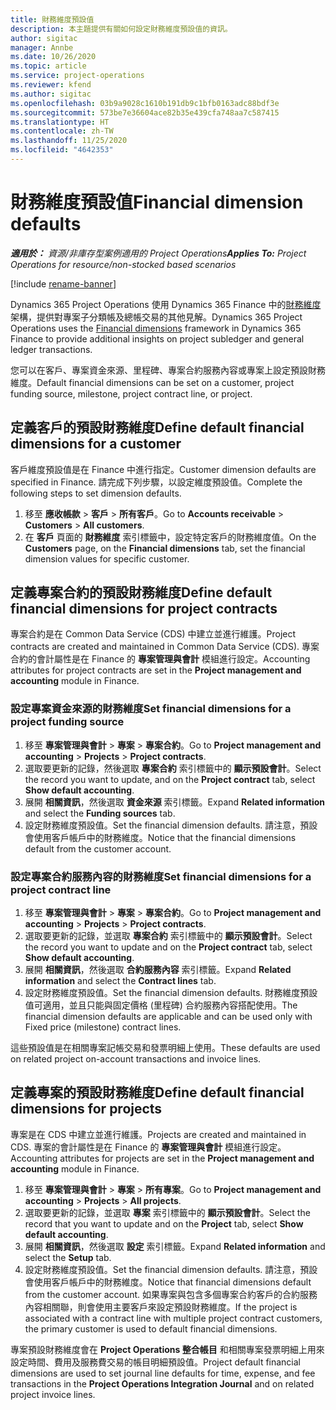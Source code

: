 ```yaml
---
title: 財務維度預設值
description: 本主題提供有關如何設定財務維度預設值的資訊。
author: sigitac
manager: Annbe
ms.date: 10/26/2020
ms.topic: article
ms.service: project-operations
ms.reviewer: kfend
ms.author: sigitac
ms.openlocfilehash: 03b9a9028c1610b191db9c1bfb0163adc88bdf3e
ms.sourcegitcommit: 573be7e36604ace82b35e439cfa748aa7c587415
ms.translationtype: HT
ms.contentlocale: zh-TW
ms.lasthandoff: 11/25/2020
ms.locfileid: "4642353"
---
```

# <a name="financial-dimension-defaults"></a><span data-ttu-id="178fe-103">財務維度預設值</span><span class="sxs-lookup"><span data-stu-id="178fe-103">Financial dimension defaults</span></span>

<span data-ttu-id="178fe-104">_**適用於：** 資源/非庫存型案例適用的 Project Operations_</span><span class="sxs-lookup"><span data-stu-id="178fe-104">_**Applies To:** Project Operations for resource/non-stocked based scenarios_</span></span>

[!include [rename-banner](~/includes/cc-data-platform-banner.md)]

<span data-ttu-id="178fe-105">Dynamics 365 Project Operations 使用 Dynamics 365 Finance 中的[財務維度](https://docs.microsoft.com/dynamics365/finance/general-ledger/financial-dimensions)架構，提供對專案子分類帳及總帳交易的其他見解。</span><span class="sxs-lookup"><span data-stu-id="178fe-105">Dynamics 365 Project Operations uses the [Financial dimensions](https://docs.microsoft.com/dynamics365/finance/general-ledger/financial-dimensions) framework in Dynamics 365 Finance to provide additional insights on project subledger and general ledger transactions.</span></span>

<span data-ttu-id="178fe-106">您可以在客戶、專案資金來源、里程碑、專案合約服務內容或專案上設定預設財務維度。</span><span class="sxs-lookup"><span data-stu-id="178fe-106">Default financial dimensions can be set on a customer, project funding source, milestone, project contract line, or project.</span></span>

## <a name="define-default-financial-dimensions-for-a-customer"></a><span data-ttu-id="178fe-107">定義客戶的預設財務維度</span><span class="sxs-lookup"><span data-stu-id="178fe-107">Define default financial dimensions for a customer</span></span>

<span data-ttu-id="178fe-108">客戶維度預設值是在 Finance 中進行指定。</span><span class="sxs-lookup"><span data-stu-id="178fe-108">Customer dimension defaults are specified in Finance.</span></span> <span data-ttu-id="178fe-109">請完成下列步驟，以設定維度預設值。</span><span class="sxs-lookup"><span data-stu-id="178fe-109">Complete the following steps to set dimension defaults.</span></span>

1. <span data-ttu-id="178fe-110">移至 **應收帳款** > **客戶** > **所有客戶**。</span><span class="sxs-lookup"><span data-stu-id="178fe-110">Go to **Accounts receivable** > **Customers** > **All customers**.</span></span>
2. <span data-ttu-id="178fe-111">在 **客戶** 頁面的 **財務維度** 索引標籤中，設定特定客戶的財務維度值。</span><span class="sxs-lookup"><span data-stu-id="178fe-111">On the **Customers** page, on the **Financial dimensions** tab, set the financial dimension values for specific customer.</span></span>

## <a name="define-default-financial-dimensions-for-project-contracts"></a><span data-ttu-id="178fe-112">定義專案合約的預設財務維度</span><span class="sxs-lookup"><span data-stu-id="178fe-112">Define default financial dimensions for project contracts</span></span>

<span data-ttu-id="178fe-113">專案合約是在 Common Data Service (CDS) 中建立並進行維護。</span><span class="sxs-lookup"><span data-stu-id="178fe-113">Project contracts are created and maintained in Common Data Service (CDS).</span></span> <span data-ttu-id="178fe-114">專案合約的會計屬性是在 Finance 的 **專案管理與會計** 模組進行設定。</span><span class="sxs-lookup"><span data-stu-id="178fe-114">Accounting attributes for project contracts are set in the **Project management and accounting** module in Finance.</span></span>

### <a name="set-financial-dimensions-for-a-project-funding-source"></a><span data-ttu-id="178fe-115">設定專案資金來源的財務維度</span><span class="sxs-lookup"><span data-stu-id="178fe-115">Set financial dimensions for a project funding source</span></span>

1. <span data-ttu-id="178fe-116">移至 **專案管理與會計** > **專案** > **專案合約**。</span><span class="sxs-lookup"><span data-stu-id="178fe-116">Go to **Project management and accounting** > **Projects** > **Project contracts**.</span></span>
2. <span data-ttu-id="178fe-117">選取要更新的記錄，然後選取 **專案合約** 索引標籤中的 **顯示預設會計**。</span><span class="sxs-lookup"><span data-stu-id="178fe-117">Select the record you want to update, and on the **Project contract** tab, select **Show default accounting**.</span></span>
3. <span data-ttu-id="178fe-118">展開 **相關資訊**，然後選取 **資金來源** 索引標籤。</span><span class="sxs-lookup"><span data-stu-id="178fe-118">Expand **Related information** and select the **Funding sources** tab.</span></span>
4. <span data-ttu-id="178fe-119">設定財務維度預設值。</span><span class="sxs-lookup"><span data-stu-id="178fe-119">Set the financial dimension defaults.</span></span> <span data-ttu-id="178fe-120">請注意，預設會使用客戶帳戶中的財務維度。</span><span class="sxs-lookup"><span data-stu-id="178fe-120">Notice that the financial dimensions default from the customer account.</span></span>

### <a name="set-financial-dimensions-for-a-project-contract-line"></a><span data-ttu-id="178fe-121">設定專案合約服務內容的財務維度</span><span class="sxs-lookup"><span data-stu-id="178fe-121">Set financial dimensions for a project contract line</span></span>

1. <span data-ttu-id="178fe-122">移至 **專案管理與會計** > **專案** > **專案合約**。</span><span class="sxs-lookup"><span data-stu-id="178fe-122">Go to **Project management and accounting** > **Projects** > **Project contracts**.</span></span>
2. <span data-ttu-id="178fe-123">選取要更新的記錄，並選取 **專案合約** 索引標籤中的 **顯示預設會計**。</span><span class="sxs-lookup"><span data-stu-id="178fe-123">Select the record you want to update and on the **Project contract** tab, select **Show default accounting**.</span></span>
3. <span data-ttu-id="178fe-124">展開 **相關資訊**，然後選取 **合約服務內容** 索引標籤。</span><span class="sxs-lookup"><span data-stu-id="178fe-124">Expand **Related information** and select the **Contract lines** tab.</span></span>
4. <span data-ttu-id="178fe-125">設定財務維度預設值。</span><span class="sxs-lookup"><span data-stu-id="178fe-125">Set the financial dimension defaults.</span></span> <span data-ttu-id="178fe-126">財務維度預設值可適用，並且只能與固定價格 (里程碑) 合約服務內容搭配使用。</span><span class="sxs-lookup"><span data-stu-id="178fe-126">The financial dimension defaults are applicable and can be used only with Fixed price (milestone) contract lines.</span></span>

<span data-ttu-id="178fe-127">這些預設值是在相關專案記帳交易和發票明細上使用。</span><span class="sxs-lookup"><span data-stu-id="178fe-127">These defaults are used on related project on-account transactions and invoice lines.</span></span>

## <a name="define-default-financial-dimensions-for-projects"></a><span data-ttu-id="178fe-128">定義專案的預設財務維度</span><span class="sxs-lookup"><span data-stu-id="178fe-128">Define default financial dimensions for projects</span></span>

<span data-ttu-id="178fe-129">專案是在 CDS 中建立並進行維護。</span><span class="sxs-lookup"><span data-stu-id="178fe-129">Projects are created and maintained in CDS.</span></span> <span data-ttu-id="178fe-130">專案的會計屬性是在 Finance 的 **專案管理與會計** 模組進行設定。</span><span class="sxs-lookup"><span data-stu-id="178fe-130">Accounting attributes for projects are set in the **Project management and accounting** module in Finance.</span></span>

1. <span data-ttu-id="178fe-131">移至 **專案管理與會計** > **專案** > **所有專案**。</span><span class="sxs-lookup"><span data-stu-id="178fe-131">Go to **Project management and accounting** > **Projects** > **All projects**.</span></span>
2. <span data-ttu-id="178fe-132">選取要更新的記錄，並選取 **專案** 索引標籤中的 **顯示預設會計**。</span><span class="sxs-lookup"><span data-stu-id="178fe-132">Select the record that you want to update and on the **Project** tab, select **Show default accounting**.</span></span>
3. <span data-ttu-id="178fe-133">展開 **相關資訊**，然後選取 **設定** 索引標籤。</span><span class="sxs-lookup"><span data-stu-id="178fe-133">Expand **Related information** and select the **Setup** tab.</span></span>
4. <span data-ttu-id="178fe-134">設定財務維度預設值。</span><span class="sxs-lookup"><span data-stu-id="178fe-134">Set the financial dimension defaults.</span></span> <span data-ttu-id="178fe-135">請注意，預設會使用客戶帳戶中的財務維度。</span><span class="sxs-lookup"><span data-stu-id="178fe-135">Notice that financial dimensions default from the customer account.</span></span> <span data-ttu-id="178fe-136">如果專案與包含多個專案合約客戶的合約服務內容相關聯，則會使用主要客戶來設定預設財務維度。</span><span class="sxs-lookup"><span data-stu-id="178fe-136">If the project is associated with a contract line with multiple project contract customers, the primary customer is used to default financial dimensions.</span></span>

<span data-ttu-id="178fe-137">專案預設財務維度會在 **Project Operations 整合帳目** 和相關專案發票明細上用來設定時間、費用及服務費交易的帳目明細預設值。</span><span class="sxs-lookup"><span data-stu-id="178fe-137">Project default financial dimensions are used to set journal line defaults for time, expense, and fee transactions in the **Project Operations Integration Journal** and on related project invoice lines.</span></span>
